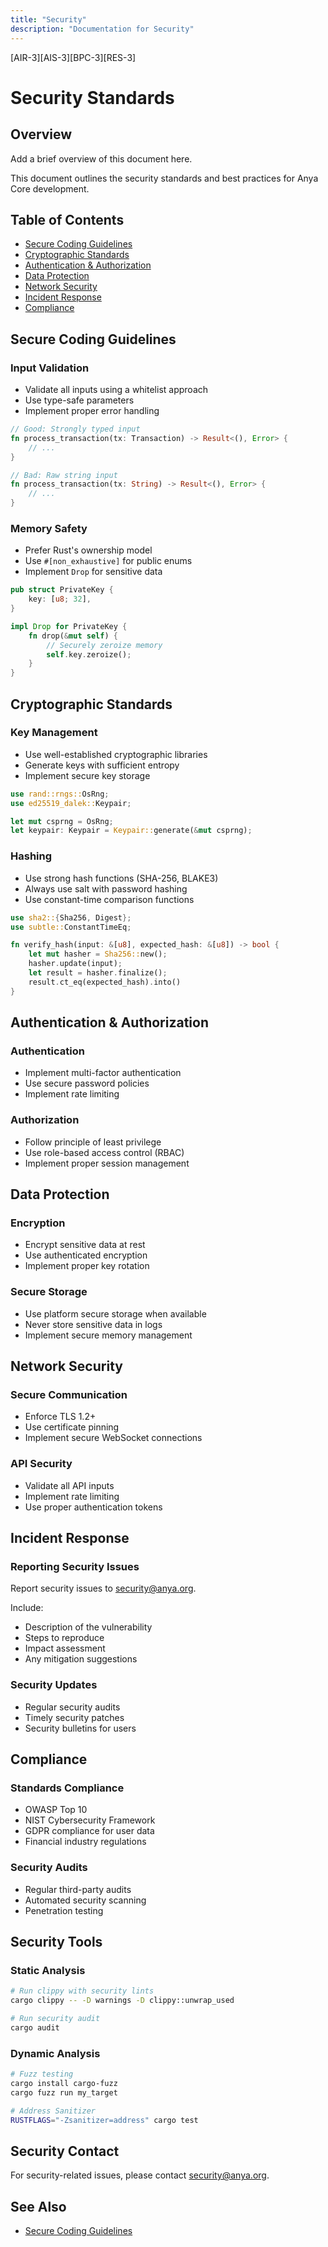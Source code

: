 ```yaml
---
title: "Security"
description: "Documentation for Security"
---
```


[AIR-3][AIS-3][BPC-3][RES-3]


# Security Standards

## Overview

Add a brief overview of this document here.


This document outlines the security standards and best practices for Anya Core development.

## Table of Contents

- [Secure Coding Guidelines](#secure-coding-guidelines)
- [Cryptographic Standards](#cryptographic-standards)
- [Authentication & Authorization](#authentication--authorization)
- [Data Protection](#data-protection)
- [Network Security](#network-security)
- [Incident Response](#incident-response)
- [Compliance](#compliance)

## Secure Coding Guidelines

### Input Validation

- Validate all inputs using a whitelist approach
- Use type-safe parameters
- Implement proper error handling

```rust
// Good: Strongly typed input
fn process_transaction(tx: Transaction) -> Result<(), Error> {
    // ...
}

// Bad: Raw string input
fn process_transaction(tx: String) -> Result<(), Error> {
    // ...
}
```

### Memory Safety

- Prefer Rust's ownership model
- Use `#[non_exhaustive]` for public enums
- Implement `Drop` for sensitive data

```rust
pub struct PrivateKey {
    key: [u8; 32],
}

impl Drop for PrivateKey {
    fn drop(&mut self) {
        // Securely zeroize memory
        self.key.zeroize();
    }
}
```

## Cryptographic Standards

### Key Management

- Use well-established cryptographic libraries
- Generate keys with sufficient entropy
- Implement secure key storage

```rust
use rand::rngs::OsRng;
use ed25519_dalek::Keypair;

let mut csprng = OsRng;
let keypair: Keypair = Keypair::generate(&mut csprng);
```

### Hashing

- Use strong hash functions (SHA-256, BLAKE3)
- Always use salt with password hashing
- Use constant-time comparison functions

```rust
use sha2::{Sha256, Digest};
use subtle::ConstantTimeEq;

fn verify_hash(input: &[u8], expected_hash: &[u8]) -> bool {
    let mut hasher = Sha256::new();
    hasher.update(input);
    let result = hasher.finalize();
    result.ct_eq(expected_hash).into()
}
```

## Authentication & Authorization

### Authentication

- Implement multi-factor authentication
- Use secure password policies
- Implement rate limiting

### Authorization

- Follow principle of least privilege
- Use role-based access control (RBAC)
- Implement proper session management

## Data Protection

### Encryption

- Encrypt sensitive data at rest
- Use authenticated encryption
- Implement proper key rotation

### Secure Storage

- Use platform secure storage when available
- Never store sensitive data in logs
- Implement secure memory management

## Network Security

### Secure Communication

- Enforce TLS 1.2+
- Use certificate pinning
- Implement secure WebSocket connections

### API Security

- Validate all API inputs
- Implement rate limiting
- Use proper authentication tokens

## Incident Response

### Reporting Security Issues

Report security issues to security@anya.org.

 Include:

- Description of the vulnerability
- Steps to reproduce
- Impact assessment
- Any mitigation suggestions

### Security Updates

- Regular security audits
- Timely security patches
- Security bulletins for users

## Compliance

### Standards Compliance

- OWASP Top 10
- NIST Cybersecurity Framework
- GDPR compliance for user data
- Financial industry regulations

### Security Audits

- Regular third-party audits
- Automated security scanning
- Penetration testing

## Security Tools

### Static Analysis

```bash
# Run clippy with security lints
cargo clippy -- -D warnings -D clippy::unwrap_used

# Run security audit
cargo audit
```

### Dynamic Analysis

```bash
# Fuzz testing
cargo install cargo-fuzz
cargo fuzz run my_target

# Address Sanitizer
RUSTFLAGS="-Zsanitizer=address" cargo test
```

## Security Contact

For security-related issues, please contact security@anya.org.

## See Also

- [Secure Coding Guidelines](#secure-coding-guidelines)

